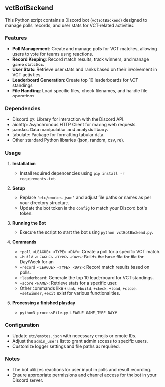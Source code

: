 ## vctBotBackend

This Python script contains a Discord bot (`vctBotBackend`) designed to manage polls, records, and user stats for VCT-related activities.

### Features
- **Poll Management**: Create and manage polls for VCT matches, allowing users to vote for teams using reactions.
- **Record Keeping**: Record match results, track winners, and manage game statistics.
- **User Stats**: Retrieve user stats and ranks based on their involvement in VCT activities.
- **Leaderboard Generation**: Create top 10 leaderboards for VCT standings.
- **File Handling**: Load specific files, check filenames, and handle file operations.

### Dependencies
- Discord.py: Library for interaction with the Discord API.
- aiohttp: Asynchronous HTTP Client for making web requests.
- pandas: Data manipulation and analysis library.
- tabulate: Package for formatting tabular data.
- Other standard Python libraries (json, random, csv, re).

### Usage
1. **Installation**
   - Install required dependencies using `pip install -r requirements.txt`.
   
2. **Setup**
   - Replace `'etc/emotes.json'` and adjust file paths or names as per your directory structure.
   - Update the bot token in the `config` to match your Discord bot's token.

3. **Running the Bot**
   - Execute the script to start the bot using `python vctBotBackend.py`.

4. **Commands**
   - `+poll <LEAGUE> <TYPE> <DAY>`: Create a poll for a specific VCT match.
   - `+build <LEAGUE> <TYPE> <DAY>`: Builds the base file for file for <LEAGUE> Day/Week <DAY> for an <TYPE>
   - `+record <LEAGUE> <TYPE> <DAY>`: Record match results based on polls.
   - `+leaderboard`: Generate the top 10 leaderboard for VCT standings.
   - `+score <NAME>`: Retrieve stats for a specific user.
   - Other commands like `+rank`, `+build`, `+check`, `+load`, `+close`, `+setwinner`, `+exit` exist for various functionalities.

5. **Processing a finished playday**
   - `python3 processFile.py LEAGUE GAME_TYPE DAY#`

### Configuration
- Update `etc/emotes.json` with necessary emojis or emote IDs.
- Adjust the `admin_users` list to grant admin access to specific users.
- Customize logger settings and file paths as required.

### Notes
- The bot utilizes reactions for user input in polls and result recording.
- Ensure appropriate permissions and channel access for the bot in your Discord server.

